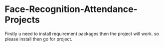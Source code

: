 # Face-Recognition-Attendance-Projects
Firstly u need to install requirement packages then the project will work.
so please install then go for project.

